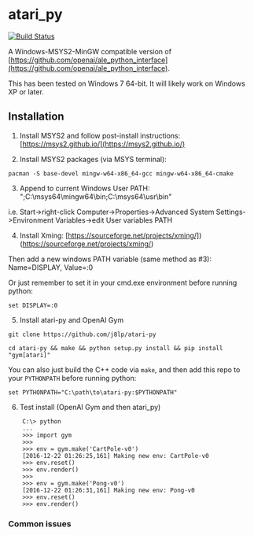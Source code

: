 # atari_py

[![Build Status](https://travis-ci.org/openai/atari-py.svg?branch=master)](https://travis-ci.org/openai/atari-py)

A Windows-MSYS2-MinGW compatible version of [https://github.com/openai/ale_python_interface](https://github.com/openai/ale_python_interface).

This has been tested on Windows 7 64-bit.  It will likely work on Windows XP or later.

## Installation

1) Install MSYS2 and follow post-install instructions: [https://msys2.github.io/](https://msys2.github.io/)

2) Install MSYS2 packages (via MSYS terminal):

```pacman -S base-devel mingw-w64-x86_64-gcc mingw-w64-x86_64-cmake```

3) Append to current Windows User PATH: ";C:\msys64\mingw64\bin;C:\msys64\usr\bin"

i.e. Start->right-click Computer->Properties->Advanced System Settings->Environment Variables->edit User variables PATH

4) Install Xming: [https://sourceforge.net/projects/xming/])(https://sourceforge.net/projects/xming/)

Then add a new windows PATH variable (same method as #3): Name=DISPLAY, Value=:0

Or just remember to set it in your cmd.exe environment before running python:

```set DISPLAY=:0```

5) Install atari-py and OpenAI Gym

```git clone https://github.com/j8lp/atari-py```

```cd atari-py && make && python setup.py install && pip install "gym[atari]"```

You can also just build the C++ code via `make`, and then add
this repo to your `PYTHONPATH` before running python:

```set PYTHONPATH="C:\path\to\atari-py:$PYTHONPATH"```

6) Test install (OpenAI Gym and then atari_py)
```
    C:\> python
    ...
    >>> import gym
    >>>
    >>> env = gym.make('CartPole-v0')
    [2016-12-22 01:26:25,161] Making new env: CartPole-v0
    >>> env.reset()
    >>> env.render()
    >>>
    >>> env = gym.make('Pong-v0')
    [2016-12-22 01:26:31,161] Making new env: Pong-v0
    >>> env.reset()
    >>> env.render()
```

### Common issues

